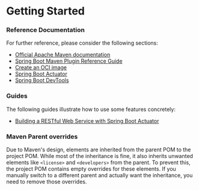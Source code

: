 # Getting Started

### Reference Documentation
For further reference, please consider the following sections:

* [Official Apache Maven documentation](https://maven.apache.org/guides/index.html)
* [Spring Boot Maven Plugin Reference Guide](https://docs.spring.io/spring-boot/3.4.8-SNAPSHOT/maven-plugin)
* [Create an OCI image](https://docs.spring.io/spring-boot/3.4.8-SNAPSHOT/maven-plugin/build-image.html)
* [Spring Boot Actuator](https://docs.spring.io/spring-boot/3.4.8-SNAPSHOT/reference/actuator/index.html)
* [Spring Boot DevTools](https://docs.spring.io/spring-boot/3.4.8-SNAPSHOT/reference/using/devtools.html)

### Guides
The following guides illustrate how to use some features concretely:

* [Building a RESTful Web Service with Spring Boot Actuator](https://spring.io/guides/gs/actuator-service/)

### Maven Parent overrides

Due to Maven's design, elements are inherited from the parent POM to the project POM.
While most of the inheritance is fine, it also inherits unwanted elements like `<license>` and `<developers>` from the parent.
To prevent this, the project POM contains empty overrides for these elements.
If you manually switch to a different parent and actually want the inheritance, you need to remove those overrides.

